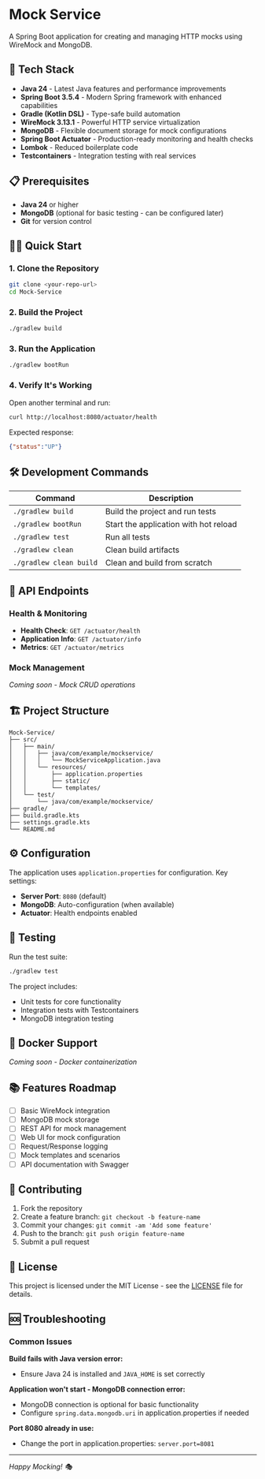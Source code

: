 # Mock Service

A Spring Boot application for creating and managing HTTP mocks using WireMock and MongoDB.

## 🚀 Tech Stack

- **Java 24** - Latest Java features and performance improvements
- **Spring Boot 3.5.4** - Modern Spring framework with enhanced capabilities
- **Gradle (Kotlin DSL)** - Type-safe build automation
- **WireMock 3.13.1** - Powerful HTTP service virtualization
- **MongoDB** - Flexible document storage for mock configurations
- **Spring Boot Actuator** - Production-ready monitoring and health checks
- **Lombok** - Reduced boilerplate code
- **Testcontainers** - Integration testing with real services

## 📋 Prerequisites

- **Java 24** or higher
- **MongoDB** (optional for basic testing - can be configured later)
- **Git** for version control

## 🏃‍♂️ Quick Start

### 1. Clone the Repository
```bash
git clone <your-repo-url>
cd Mock-Service
```

### 2. Build the Project
```bash
./gradlew build
```

### 3. Run the Application
```bash
./gradlew bootRun
```

### 4. Verify It's Working
Open another terminal and run:
```bash
curl http://localhost:8080/actuator/health
```

Expected response:
```json
{"status":"UP"}
```

## 🛠️ Development Commands

| Command | Description |
|---------|-------------|
| `./gradlew build` | Build the project and run tests |
| `./gradlew bootRun` | Start the application with hot reload |
| `./gradlew test` | Run all tests |
| `./gradlew clean` | Clean build artifacts |
| `./gradlew clean build` | Clean and build from scratch |

## 🔗 API Endpoints

### Health & Monitoring
- **Health Check**: `GET /actuator/health`
- **Application Info**: `GET /actuator/info`
- **Metrics**: `GET /actuator/metrics`

### Mock Management
*Coming soon - Mock CRUD operations*

## 🏗️ Project Structure

```
Mock-Service/
├── src/
│   ├── main/
│   │   ├── java/com/example/mockservice/
│   │   │   └── MockServiceApplication.java
│   │   └── resources/
│   │       ├── application.properties
│   │       ├── static/
│   │       └── templates/
│   └── test/
│       └── java/com/example/mockservice/
├── gradle/
├── build.gradle.kts
├── settings.gradle.kts
└── README.md
```

## ⚙️ Configuration

The application uses `application.properties` for configuration. Key settings:

- **Server Port**: `8080` (default)
- **MongoDB**: Auto-configuration (when available)
- **Actuator**: Health endpoints enabled

## 🧪 Testing

Run the test suite:
```bash
./gradlew test
```

The project includes:
- Unit tests for core functionality
- Integration tests with Testcontainers
- MongoDB integration testing

## 🐳 Docker Support

*Coming soon - Docker containerization*

## 📚 Features Roadmap

- [ ] Basic WireMock integration
- [ ] MongoDB mock storage
- [ ] REST API for mock management
- [ ] Web UI for mock configuration
- [ ] Request/Response logging
- [ ] Mock templates and scenarios
- [ ] API documentation with Swagger

## 🤝 Contributing

1. Fork the repository
2. Create a feature branch: `git checkout -b feature-name`
3. Commit your changes: `git commit -am 'Add some feature'`
4. Push to the branch: `git push origin feature-name`
5. Submit a pull request

## 📄 License

This project is licensed under the MIT License - see the [LICENSE](LICENSE) file for details.

## 🆘 Troubleshooting

### Common Issues

**Build fails with Java version error:**
- Ensure Java 24 is installed and `JAVA_HOME` is set correctly

**Application won't start - MongoDB connection error:**
- MongoDB connection is optional for basic functionality
- Configure `spring.data.mongodb.uri` in application.properties if needed

**Port 8080 already in use:**
- Change the port in application.properties: `server.port=8081`

---

*Happy Mocking! 🎭*
